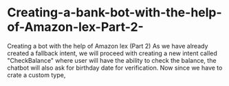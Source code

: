 # Creating-a-bank-bot-with-the-help-of-Amazon-lex-Part-2-
Creating a bot with the help of Amazon lex (Part 2)
As we have already created a fallback intent, we will proceed with creating a new intent called "CheckBalance" where user will have the ability to check the balance, the chatbot will also ask for birthday date for verification.
Now since we have to crate a custom type, 

